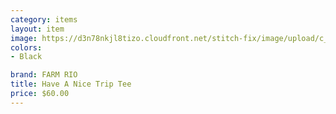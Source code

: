 ```yaml
---
category: items
layout: item
image: https://d3n78nkjl8tizo.cloudfront.net/stitch-fix/image/upload/c_scale,h_500/e_trim:9/f_auto,q_auto/e_replace_color:f2f3f4:300:ffffff/v1676015719/pqlx8mhhuf44am8uz76l.jpg
colors: 
- Black

brand: FARM RIO
title: Have A Nice Trip Tee
price: $60.00
---
```


